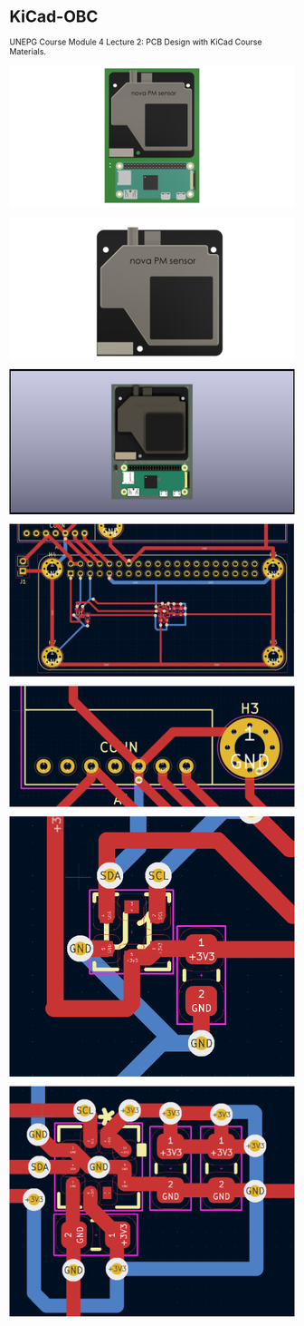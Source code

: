 # KiCad-OBC
UNEPG Course Module 4 Lecture 2: PCB Design with KiCad Course Materials.

![](https://raw.githubusercontent.com/azataiot/images/master/PicGoKiCad_OBC_3D.png.png)



![image-20220226145105418](https://raw.githubusercontent.com/azataiot/images/master/PicGoPMsensor_Nova_SDS011bi.png)

![image-20220226145240760](https://raw.githubusercontent.com/azataiot/images/master/PicGo3.png)

![image-20220226145329590](https://raw.githubusercontent.com/azataiot/images/master/PicGo4.png)

![image-20220226145347147](https://raw.githubusercontent.com/azataiot/images/master/PicGo5.png)

![image-20220226145409146](https://raw.githubusercontent.com/azataiot/images/master/PicGo6.png)

![image-20220226145434983](https://raw.githubusercontent.com/azataiot/images/master/PicGo7.png)

